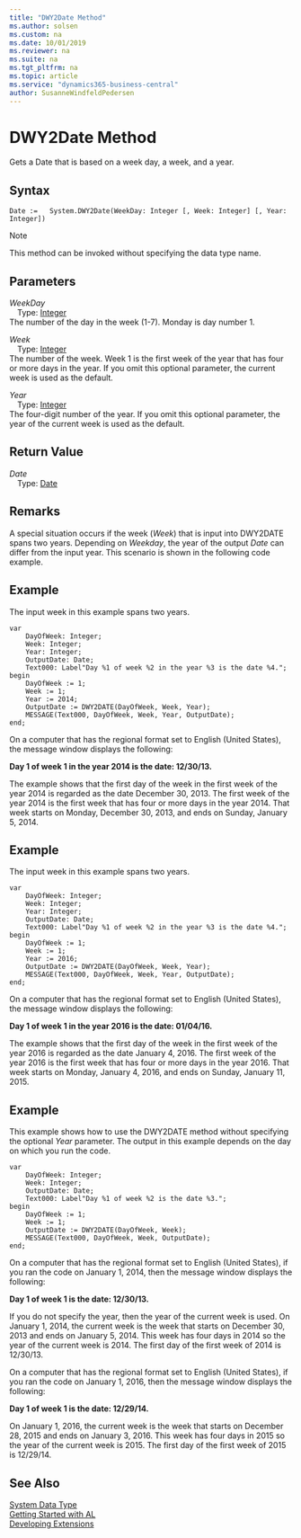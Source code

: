 ```yaml
---
title: "DWY2Date Method"
ms.author: solsen
ms.custom: na
ms.date: 10/01/2019
ms.reviewer: na
ms.suite: na
ms.tgt_pltfrm: na
ms.topic: article
ms.service: "dynamics365-business-central"
author: SusanneWindfeldPedersen
---
```

[//]: # (START>DO_NOT_EDIT)
[//]: # (IMPORTANT:Do not edit any of the content between here and the END>DO_NOT_EDIT.)
[//]: # (Any modifications should be made in the .xml files in the ModernDev repo.)
# DWY2Date Method
Gets a Date that is based on a week day, a week, and a year.


## Syntax
```
Date :=   System.DWY2Date(WeekDay: Integer [, Week: Integer] [, Year: Integer])
```
> [!NOTE]  
> This method can be invoked without specifying the data type name.  
## Parameters
*WeekDay*  
&emsp;Type: [Integer](../integer/integer-data-type.md)  
The number of the day in the week (1-7). Monday is day number 1.
        
*Week*  
&emsp;Type: [Integer](../integer/integer-data-type.md)  
The number of the week. Week 1 is the first week of the year that has four or more days in the year. If you omit this optional parameter, the current week is used as the default.
        
*Year*  
&emsp;Type: [Integer](../integer/integer-data-type.md)  
The four-digit number of the year. If you omit this optional parameter, the year of the current week is used as the default.  


## Return Value
*Date*  
&emsp;Type: [Date](../date/date-data-type.md)  
  


[//]: # (IMPORTANT: END>DO_NOT_EDIT)

## Remarks  
 A special situation occurs if the week \(*Week*\) that is input into DWY2DATE spans two years. Depending on *Weekday*, the year of the output *Date* can differ from the input year. This scenario is shown in the following code example.  
  
## Example  
 The input week in this example spans two years. 

```  
var
    DayOfWeek: Integer;
    Week: Integer;
    Year: Integer;
    OutputDate: Date;
    Text000: Label"Day %1 of week %2 in the year %3 is the date %4.";  
begin
    DayOfWeek := 1;  
    Week := 1;  
    Year := 2014;  
    OutputDate := DWY2DATE(DayOfWeek, Week, Year);  
    MESSAGE(Text000, DayOfWeek, Week, Year, OutputDate);  
end;
```  
  
 On a computer that has the regional format set to English \(United States\), the message window displays the following:  
  
 **Day 1 of week 1 in the year 2014 is the date: 12/30/13.**  
  
 The example shows that the first day of the week in the first week of the year 2014 is regarded as the date December 30, 2013. The first week of the year 2014 is the first week that has four or more days in the year 2014. That week starts on Monday, December 30, 2013, and ends on Sunday, January 5, 2014.  
  
## Example  
 The input week in this example spans two years.

```  
var
    DayOfWeek: Integer;
    Week: Integer;
    Year: Integer;
    OutputDate: Date;
    Text000: Label"Day %1 of week %2 in the year %3 is the date %4.";  
begin
    DayOfWeek := 1;  
    Week := 1;  
    Year := 2016;  
    OutputDate := DWY2DATE(DayOfWeek, Week, Year);  
    MESSAGE(Text000, DayOfWeek, Week, Year, OutputDate);  
end;
```  
  
 On a computer that has the regional format set to English \(United States\), the message window displays the following:  
  
 **Day 1 of week 1 in the year 2016 is the date: 01/04/16.**  
  
 The example shows that the first day of the week in the first week of the year 2016 is regarded as the date January 4, 2016. The first week of the year 2016 is the first week that has four or more days in the year 2016. That week starts on Monday, January 4, 2016, and ends on Sunday, January 11, 2015.  
  
## Example  
 This example shows how to use the DWY2DATE method without specifying the optional *Year* parameter. The output in this example depends on the day on which you run the code. 
   
```  
var
    DayOfWeek: Integer;
    Week: Integer;
    OutputDate: Date;
    Text000: Label"Day %1 of week %2 is the date %3."; 
begin
    DayOfWeek := 1;  
    Week := 1;  
    OutputDate := DWY2DATE(DayOfWeek, Week);  
    MESSAGE(Text000, DayOfWeek, Week, OutputDate);  
end;
```  
  
 On a computer that has the regional format set to English \(United States\), if you ran the code on January 1, 2014, then the message window displays the following:  
  
 **Day 1 of week 1 is the date: 12/30/13.**  
  
 If you do not specify the year, then the year of the current week is used. On January 1, 2014, the current week is the week that starts on December 30, 2013 and ends on January 5, 2014. This week has four days in 2014 so the year of the current week is 2014. The first day of the first week of 2014 is 12/30/13.  
  
 On a computer that has the regional format set to English \(United States\), if you ran the code on January 1, 2016, then the message window displays the following:  
  
 **Day 1 of week 1 is the date: 12/29/14.**  
  
 On January 1, 2016, the current week is the week that starts on December 28, 2015 and ends on January 3, 2016. This week has four days in 2015 so the year of the current week is 2015. The first day of the first week of 2015 is 12/29/14.  

## See Also
[System Data Type](system-data-type.md)  
[Getting Started with AL](../../devenv-get-started.md)  
[Developing Extensions](../../devenv-dev-overview.md)